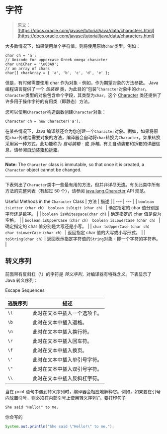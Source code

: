 # 字符

> 原文： [https://docs.oracle.com/javase/tutorial/java/data/characters.html](https://docs.oracle.com/javase/tutorial/java/data/characters.html)

大多数情况下，如果使用单个字符值，则将使用原始`char`类型。例如：

```
char ch = 'a'; 
// Unicode for uppercase Greek omega character
char uniChar = '\u03A9';
// an array of chars
char[] charArray = { 'a', 'b', 'c', 'd', 'e' };

```

但是，有时候需要使用 char 作为对象 - 例如，作为期望对象的方法参数。 Java 编程语言提供了一个 _包装器_ 类，为此目的“包装”`Character`对象中的`char`。 `Character`类型的对象包含单个字段，其类型为`char`。这个 [Character](https://docs.oracle.com/javase/8/docs/api/java/lang/Character.html) 类还提供了许多用于操作字符的有用类（即静态）方法。

您可以使用`Character`构造函数创建`Character`对象：

```
Character ch = new Character('a');

```

在某些情况下，Java 编译器还会为您创建一个`Character`对象。例如，如果将原始`char`传递给需要对象的方法，编译器会自动将`char`转换为`Character`。如果转换采用另一种方式，此功能称为 _自动装箱_ - 或 _拆箱_。有关自动装箱和拆箱的详细信息，请参阅[自动装箱和拆箱](autoboxing.html)。

* * *

**Note:** The `Character` class is immutable, so that once it is created, a `Character` object cannot be changed.

* * *

下表列出了`Character`类中一些最有用的方法，但并非详尽无遗。有关此类中所有方法的完整列表（有超过 50 个），请参阅 [java.lang.Character](https://docs.oracle.com/javase/8/docs/api/java/lang/Character.html) API 规范。

Useful Methods in the `Character` Class
| 方法 | 描述 |
| --- | --- |
| `boolean isLetter（char ch）
boolean isDigit（char ch）` | 确定指定的 char 值分别是字母还是数字。 |
| `boolean isWhitespace(char ch)` | 确定指定的 char 值是否为空格。 |
| `boolean isUpperCase（char ch）
boolean isLowerCase（char ch）` | 确定指定的 char 值分别是大写还是小写。 |
| `char toUpperCase（char ch）
char toLowerCase（char ch）` | 返回指定 char 值的大写或小写形式。 |
| `toString(char ch)` | 返回表示指定字符值的`String`对象 - 即一个字符的字符串。 |

## 转义序列

前面带有反斜杠（\）的字符是 _转义序列_，对编译器有特殊含义。下表显示了 Java 转义序列：

Escape Sequences

| 逃脱序列 | 描述 |
| --- | --- |
| `\t` | 此时在文本中插入一个选项卡。 |
| `\b` | 此时在文本中插入退格。 |
| `\n` | 此时在文本中插入换行符。 |
| `\r` | 此时在文本中插入回车符。 |
| `\f` | 此时在文本中插入换页。 |
| `\'` | 此时在文本中插入单引号字符。 |
| `\"` | 此时在文本中插入双引号字符。 |
| `\\` | 此时在文本中插入反斜杠字符。 |

当在 print 语句中遇到转义序列时，编译器会相应地解释它。例如，如果要在引号内放置引号，则必须在内部引号上使用转义序列\“。要打印句子

```
She said "Hello!" to me.
```

你会写的

```java
System.out.println("She said \"Hello!\" to me.");
```